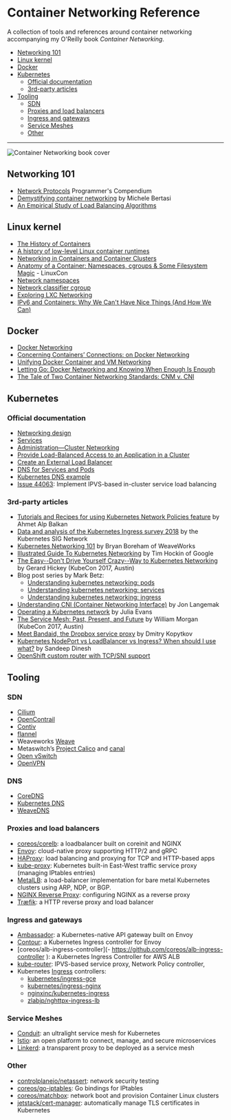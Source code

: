 # Container Networking Reference

A collection of tools and references around container networking accompanying my O'Reilly book _Container Networking_.

- [Networking 101](#networking-101)
- [Linux kernel](#linux-kernel)
- [Docker](#docker)
- [Kubernetes](#kubernetes)
  - [Official documentation](#official-documentation)
  - [3rd-party articles](#3rd-party-articles)
- [Tooling](#tooling)
  - [SDN](#sdn)
  - [Proxies and load balancers](#proxies-and-load-balancers)
  - [Ingress and gateways](#ingress-and-gateways)
  - [Service Meshes](#service-meshes)
  - [Other](#other)

---

![Container Networking book cover](img/cn-book.png)

## Networking 101

- [Network Protocols](https://www.destroyallsoftware.com/compendium/network-protocols?share_key=97d3ba4c24d21147) Programmer's Compendium
- [Demystifying container networking](http://blog.mbrt.it/2017-10-01-demystifying-container-networking/) by Michele Bertasi
- [An Empirical Study of Load Balancing Algorithms](http://liblb.com/learn.html)

## Linux kernel

- [The History of Containers](http://red.ht/1mCDpJU)
- [A history of low-level Linux container runtimes](https://opensource.com/article/18/1/history-low-level-container-runtimes)
- [Networking in Containers and Container Clusters](http://wiki.iptables.org/pablo/netdev0.1/papers/Networking-in-Containers-and-Container-Clusters.pdf)
- [Anatomy of a Container: Namespaces, cgroups & Some Filesystem Magic](http://bit.ly/1SAn4RU) - LinuxCon
- [Network namespaces](https://lwn.net/Articles/219794/)
- [Network classifier cgroup](https://www.kernel.org/doc/Documentation/cgroup-v1/net_cls.txt)
- [Exploring LXC Networking](http://bit.ly/1kMA2hE)
- [IPv6 and Containers: Why We Can't Have Nice Things (And How We Can)](https://www.youtube.com/watch?v=eF50OxZ5u4o)

## Docker

- [Docker Networking](http://bit.ly/1JXWf2R)
- [Concerning Containers’ Connections: on Docker Networking](http://bit.ly/1JXWfjl)
- [Unifying Docker Container and VM Networking](http://bit.ly/1JuCDs5)
- [Letting Go: Docker Networking and Knowing When Enough Is Enough](http://bit.ly/1TEXFVr)
- [The Tale of Two Container Networking Standards: CNM v. CNI](http://www.nuagenetworks.net/blog/container-networking-standards/)

## Kubernetes 

### Official documentation

- [Networking design](https://github.com/kubernetes/community/blob/master/contributors/design-proposals/network/networking.md)
- [Services](https://kubernetes.io/docs/concepts/services-networking/service/)
- [Administration—Cluster Networking](https://kubernetes.io/docs/concepts/cluster-administration/networking/)
- [Provide Load-Balanced Access to an Application in a Cluster](https://kubernetes.io/docs/tasks/access-application-cluster/load-balance-access-application-cluster/)
- [Create an External Load Balancer](https://kubernetes.io/docs/tasks/access-application-cluster/create-external-load-balancer/)
- [DNS for Services and Pods](https://kubernetes.io/docs/concepts/services-networking/dns-pod-service/)
- [Kubernetes DNS example](https://github.com/kubernetes/examples/blob/master/staging/cluster-dns/README.md)
- [Issue 44063](https://github.com/kubernetes/kubernetes/issues/44063): Implement IPVS-based in-cluster service load balancing

### 3rd-party articles

- [Tutorials and Recipes for using Kubernetes Network Policies feature](https://github.com/ahmetb/kubernetes-network-policy-recipes) by Ahmet Alp Balkan
- [Data and analysis of the Kubernetes Ingress survey 2018](https://github.com/bowei/k8s-ingress-survey-2018) by the Kubernetes SIG Network
- [Kubernetes Networking 101](https://www.slideshare.net/weaveworks/kubernetes-networking-78049891) by Bryan Boreham of WeaveWorks
- [Illustrated Guide To Kubernetes Networking](https://speakerdeck.com/thockin/illustrated-guide-to-kubernetes-networking) by Tim Hockin of Google
- [The Easy--Don't Drive Yourself Crazy--Way to Kubernetes Networking](https://www.youtube.com/watch?v=H5Zl_kDOwBU) by Gerard Hickey (KubeCon 2017, Austin) 
- Blog post series by Mark Betz:
  - [Understanding kubernetes networking: pods](https://medium.com/google-cloud/understanding-kubernetes-networking-pods-7117dd28727)
  - [Understanding kubernetes networking: services](https://medium.com/google-cloud/understanding-kubernetes-networking-services-f0cb48e4cc82)
  - [Understanding kubernetes networking: ingress](https://medium.com/google-cloud/understanding-kubernetes-networking-ingress-1bc341c84078)
- [Understanding CNI (Container Networking Interface)](http://www.dasblinkenlichten.com/understanding-cni-container-networking-interface/) by Jon Langemak
- [Operating a Kubernetes network](https://jvns.ca/blog/2017/10/10/operating-a-kubernetes-network/) by Julia Evans
- [The Service Mesh: Past, Present, and Future](https://www.youtube.com/watch?v=2trOvMUuLkk) by William Morgan (KubeCon 2017, Austin)
- [Meet Bandaid, the Dropbox service proxy](https://blogs.dropbox.com/tech/2018/03/meet-bandaid-the-dropbox-service-proxy/) by Dmitry Kopytkov
- [Kubernetes NodePort vs LoadBalancer vs Ingress? When should I use what?](https://medium.com/google-cloud/kubernetes-nodeport-vs-loadbalancer-vs-ingress-when-should-i-use-what-922f010849e0) by Sandeep Dinesh
- [OpenShift custom router with TCP/SNI support](https://blog.zhaw.ch/icclab/openshift-custom-router-with-tcpsni-support/)

## Tooling

### SDN

- [Cilium](https://github.com/cilium/cilium)
- [OpenContrail](http://www.opencontrail.org/)
- [Contiv](http://contiv.github.io/)
- [flannel](https://coreos.com/flannel/docs/latest/)
- Weaveworks [Weave](http://weave.works/)
- Metaswitch’s [Project Calico](http://www.projectcalico.org/) and [canal](https://github.com/projectcalico/canal)
- [Open vSwitch](http://openvswitch.org/) 
- [OpenVPN](https://openvpn.net/)

### DNS

- [CoreDNS](https://coredns.io/)
- [Kubernetes DNS](https://github.com/kubernetes/dns)
- [WeaveDNS](https://www.weave.works/docs/net/latest/tasks/weavedns/weavedns/)

### Proxies and load balancers

- [coreos/corelb](https://github.com/coreos/corelb): a loadbalancer built on coreinit and NGINX
- [Envoy](https://www.envoyproxy.io/): cloud-native proxy supporting HTTP/2 and gRPC
- [HAProxy](http://www.haproxy.org/): load balancing and proxying for TCP and HTTP-based apps
- [kube-proxy](https://kubernetes.io/docs/reference/generated/kube-proxy/): Kubernetes built-in East-West traffic service proxy (managing IPtables entries)
- [MetalLB](https://metallb.universe.tf/): a load-balancer implementation for bare metal Kubernetes clusters using ARP, NDP, or BGP.
- [NGINX Reverse Proxy](https://docs.nginx.com/nginx/admin-guide/web-server/reverse-proxy/): configuring NGINX as a reverse proxy
- [Træfik](https://traefik.io/): a HTTP reverse proxy and load balancer

### Ingress and gateways

- [Ambassador](https://www.getambassador.io/): a Kubernetes-native API gateway built on Envoy
- [Contour](https://github.com/heptio/contour): a Kubernetes Ingress controller for Envoy
- [coreos/alb-ingress-controller](- https://github.com/coreos/alb-ingress-controller
): a Kubernetes Ingress Controller for AWS ALB 
- [kube-router](https://www.kube-router.io/): IPVS-based service proxy, Network Policy  controller, 
- Kubernetes [Ingress](https://kubernetes.io/docs/concepts/services-networking/ingress/) controllers:
  - [kubernetes/ingress-gce](https://github.com/kubernetes/ingress-gce/)
  - [kubernetes/ingress-nginx](https://github.com/kubernetes/ingress-nginx)
  - [nginxinc/kubernetes-ingress](https://github.com/nginxinc/kubernetes-ingress)
  - [zlabjp/nghttpx-ingress-lb](https://github.com/zlabjp/nghttpx-ingress-lb)

### Service Meshes

- [Conduit](https://conduit.io/): an ultralight service mesh for Kubernetes
- [Istio](https://istio.io/): an open platform to connect, manage, and secure microservices
- [Linkerd](https://linkerd.io/): a transparent proxy to be deployed as a service mesh


### Other

- [controlplaneio/netassert](https://github.com/controlplaneio/netassert): network security testing 
- [coreos/go-iptables](https://github.com/coreos/go-iptables): Go bindings for IPtables
- [coreos/matchbox](https://github.com/coreos/matchbox): network boot and provision Container Linux clusters
- [jetstack/cert-manager](https://github.com/jetstack/cert-manager/): automatically manage TLS certificates in Kubernetes

